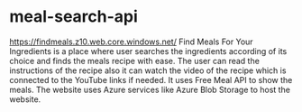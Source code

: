 # meal-search-api
https://findmeals.z10.web.core.windows.net/
Find Meals For Your Ingredients is a place where user searches the ingredients according of its choice and finds the meals recipe with ease. The user can read the instructions of the recipe also it can watch the video of the recipe which is connected to the YouTube links if needed. It uses Free Meal API to show the meals. The website uses Azure services like Azure Blob Storage to host the website.
